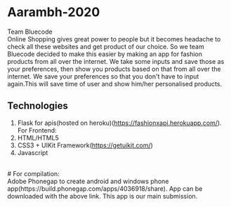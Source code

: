 # Aarambh-2020
Team Bluecode <br>
Online Shopping gives great power to people but it becomes headache to check all these websites and get product of our choice.
So we team Bluecode decided to make this easier by making an app for fashion products from all over the internet. We take some
inputs and save those as your preferences, then show you products based on that from all over the internet. We save your preferences
so that you don't have to input again.This will save time of user and show him/her personalised products.

## Technologies
1. Flask for apis(hosted on heroku)(https://fashionxapi.herokuapp.com/). <br>
For Frontend:
1. HTML/HTML5
2. CSS3 + UIKit Framework(https://getuikit.com/)
3. Javascript
<br>
# For compilation: <br>
Adobe Phonegap to create android and windows phone app(https://build.phonegap.com/apps/4036918/share).
App can be downloaded with the above link. This app is our main submission.


